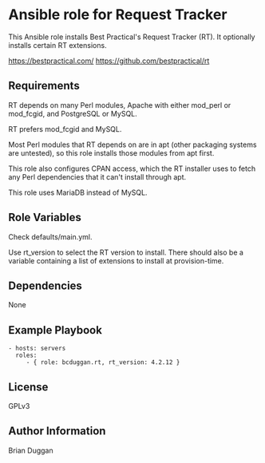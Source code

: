 Ansible role for Request Tracker
================================

This Ansible role installs Best Practical's Request Tracker (RT). It optionally installs certain RT extensions.

https://bestpractical.com/
https://github.com/bestpractical/rt

Requirements
------------

RT depends on many Perl modules, Apache with either mod_perl or mod_fcgid, and PostgreSQL or MySQL.

RT prefers mod_fcgid and MySQL.

Most Perl modules that RT depends on are in apt (other packaging systems are untested), so this role installs those modules from apt first.

This role also configures CPAN access, which the RT installer uses to fetch any Perl dependencies that it can't install through apt.

This role uses MariaDB instead of MySQL.

Role Variables
--------------

Check defaults/main.yml.

Use rt_version to select the RT version to install. There should also be a variable containing a list of extensions to install at provision-time.


Dependencies
------------

None

Example Playbook
----------------

    - hosts: servers
      roles:
         - { role: bcduggan.rt, rt_version: 4.2.12 }

License
-------

GPLv3


Author Information
------------------

Brian Duggan
